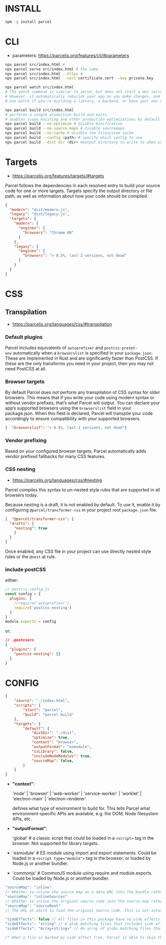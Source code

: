 # INSTALL

```sh
npm -g install parcel
```

# CLI
- parameters:
  https://parceljs.org/features/cli/#parameters

```sh
npx parcel src/index.html #
npx parcel serve src/index.html # the same
npx parcel src/index.html --https #
npx parcel src/index.html --cert certificate.cert --key private.key

npx parcel watch src/index.html
# The watch command is similar to serve, but does not start a dev server. 
# However, it automatically rebuilds your app as you make changes, and supports hot reloading. 
# Use watch if you're building a library, a backend, or have your own dev server.

npx parcel build src/index.html
# performs a single production build and exits.
# enables scope hoisting and other production optimizations by default.
npx parcel build --no-optimize # disable minification
npx parcel build --no-source-maps # disable sourcemaps
npx parcel build --no-cache # disable the filesystem cache
npx parcel build --config <path> # specify which config to use
npx parcel build --dist-dir <dir> #output directory to write to when unspecified by targets
```

# Targets

- https://parceljs.org/features/targets/#targets

Parcel follows the dependencies in each resolved entry to build your source code for one or more targets. Targets specify the output directory or file path, as well as information about how your code should be compiled.

```json
{
  "modern": "dist/modern.js",
  "legacy": "dist/legacy.js",
  "targets": {
    "modern": {
      "engines": {
        "browsers": "Chrome 80"
      }
    },
    "legacy": {
      "engines": {
        "browsers": "> 0.5%, last 2 versions, not dead"
      }
    }
  }
}
```


# CSS
## Transpilation

- https://parceljs.org/languages/css/#transpilation

### Default plugins

Parcel includes equivalents of `autoprefixer` and `postcss-preset-env` automatically when a `browserslist` is specified in your `package.json`. These are implemented in Rust and are significantly faster than PostCSS. If these are the only transforms you need in your project, then you may not need PostCSS at all.

### Browser targets

By default Parcel does not perform any transpilation of CSS syntax for older browsers. This means that if you write your code using modern syntax or without vendor prefixes, that’s what Parcel will output. You can declare your app’s supported browsers using the `browserslist` field in your package.json. When this field is declared, Parcel will transpile your code accordingly to ensure compatibility with your supported browsers.

```json
{  "browserslist": "> 0.5%, last 2 versions, not dead"}
```

### Vendor prefixing

Based on your configured browser targets, Parcel automatically adds vendor prefixed fallbacks for many CSS features.

### CSS nesting

- https://parceljs.org/languages/css/#nesting

Parcel compiles this syntax to un-nested style rules that are supported in all browsers today.

Because nesting is a draft, it is not enabled by default. To use it, enable it by configuring `@parcel/transformer-css` in your project root `package.json` file.

```json
{  "@parcel/transformer-css": { 
  "drafts": {
    "nesting": true
    }
  }
}
```

Once enabled, any CSS file in your project can use directly nested style rules or the `@nest` at rule.

### include postCSS

either:

```js
// postcss.config.js
const config = {
  plugins: [
    //require('autoprefixer'),
    require('postcss-nesting')
  ]
}
module.exports = config
```

or:

```json
// .postcssrc
{
  "plugins": {
    "postcss-nesting": {}
  }
}
```
# CONFIG

```json
{
	"source": "./index.html",
	"scripts": {
		"start": "parcel",
		"build": "parcel build"
	},
    "targets": {
    	"default": {
      		"distDir": "./dist",
            "optimize": true,
            "context": "browser",
            "outputFormat": "esmodule",
            "isLibrary": false,
            "includeNodeModules": true,
            "sourceMap": false,
    	}
  	}
}
```

* **"context"**:

   'node' | 'browser' | 'web-worker' | 'service-worker' | 'worklet' | 'electron-main' | 'electron-renderer'

  defines what type of environment to build for. This tells Parcel what environment-specific APIs are available, e.g. the DOM, Node filesystem APIs, etc.

* **"outputFormat"**: 

  'global' # a classic script that could be loaded in a `<script>` tag in the browser. Not supported for library targets.

-  'esmodule' # ES module using import and export statements. Could be loaded in a `<script type="module">` tag in the browser, or loaded by Node.js or another bundler.

- 'commonjs' # CommonJS module using require and module.exports. Could be loaded by Node.js or another bundler.

```js
"sourceMap": "inline" 
// Whether to inline the source map as a data URL into the bundle rather than link to it as a separate output file.
"sourceMap": "inlineSources" 
// Whether to inline the original source code into the source map rather than load them from the sourceRoot. This is set to true by default when building browser targets for production.
"sourceMap": "sourceRoot" 
// The URL at which to load the original source code. This is set automatically in development when using the builtin Parcel dev server. Otherwise, it defaults to a relative path to the bundle from the project root.

"sideEffects": false // All files in this package have no side effects.
"sideEffects": "string" // A glob matching files that includes side effects.
"sideEffects": "Array<string>" // An array of globs matching files that include side effects.

/* When a file is marked as side effect free, Parcel is able to skip the entire file when concatenating the bundle if it does not have any used exports. This can reduce bundle sizes significantly, especially if the module calls helper functions during its initialization. */
```

